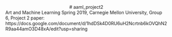 <center># aaml_project2</center>
Art and Machine Learning Spring 2019, Carnegie Mellon University, Group 6, Project 2
paper: https://docs.google.com/document/d/1hdDSk4D0RU6uH2Ncrtnb6kOVQhN2R9aa44amO3D48xA/edit?usp=sharing

